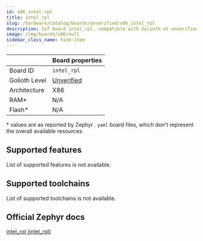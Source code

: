 ```yaml
---
id: x86_intel_rpl
title: intel_rpl
slug: /hardware/catalog/boards/unverified/x86_intel_rpl
description: IoT board intel_rpl, compatible with Golioth at unverified level.
image: /img/boards/x86/null
sidebar_class_name: hide-item
---
```


[//]: # (This is an auto-generated file, do not edit! Changes to it will be lost upon re-generation)



|                | Board properties     |
| -------------  | -------------------- |
| Board ID       | `intel_rpl` |
| Golioth Level  | [Unverified](/hardware#unverified-boards) |
| Architecture   | X86 |
| RAM*           | N/A |
| Flash*         | N/A |

\* values are as reported by Zephyr `.yaml` board files, which don't represent the overall available resources



## Supported features

List of supported features is not available.

## Supported toolchains

List of supported toolchains is not available.

## Official Zephyr docs

[intel_rpl (intel_rpl)](https://docs.zephyrproject.org/latest/boards/x86/intel_rpl/doc/index.html)
